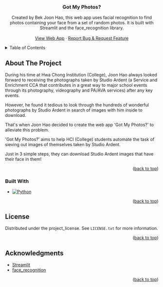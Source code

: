 <!-- Improved compatibility of back to top link: See: https://github.com/othneildrew/Best-README-Template/pull/73 -->
<a id="readme-top"></a>
<!--
*** Thanks for checking out the Best-README-Template. If you have a suggestion
*** that would make this better, please fork the repo and create a pull request
*** or simply open an issue with the tag "enhancement".
*** Don't forget to give the project a star!
*** Thanks again! Now go create something AMAZING! :D
-->




<!-- PROJECT LOGO -->
<br />
<div align="center">

<h3 align="center">Got My Photos?</h3>

  <p align="center">
    Created by Bek Joon Hao, this web app uses facial recognition to find photos containing your face from a set of random photos. It is built with Streamlit and the face_recognition library.
    <br />
    <br />
    <a href="https://got-my-photos.streamlit.app/">View Web App</a>
    &middot;
    <a href="https://equatorial-seed-0b4.notion.site/17986b21da3580d59823d7c8fde8bcb4?pvs=105">Report Bug & Request Feature</a>
  </p>
</div>



<!-- TABLE OF CONTENTS -->
<details>
  <summary>Table of Contents</summary>
  <ol>
    <li>
      <a href="#about-the-project">About The Project</a>
      <ul>
        <li><a href="#built-with">Built With</a></li>
      </ul>
    </li>
    <li><a href="#license">License</a></li>
    <li><a href="#acknowledgments">Acknowledgments</a></li>
  </ol>
</details>



<!-- ABOUT THE PROJECT -->
## About The Project

During his time at Hwa Chong Institution (College), Joon Hao always looked forward to receiving the photographs taken by Studio Ardent (a Service and Enrichment CCA that contributes in a great way to major school events through its photography, videography and PA/AVA services) after any key events.

However, he found it tedious to look through the hundreds of wonderful photographs by Studio Ardent in search of images with him inside to download.

That's when Joon Hao decided to create the web app 'Got My Photos?' to alleviate this problem.

'Got My Photos?' aims to help HCI (College) students automate the task of sieving out images of themselves taken by Studio Ardent.

Just in 3 simple steps, they can download Studio Ardent images that have their face in them!

<p align="right">(<a href="#readme-top">back to top</a>)</p>



### Built With

* [![Python][python.org]][Python-url]

<p align="right">(<a href="#readme-top">back to top</a>)</p>



<!-- LICENSE -->
## License

Distributed under the project_license. See `LICENSE.txt` for more information.

<p align="right">(<a href="#readme-top">back to top</a>)</p>



<!-- ACKNOWLEDGMENTS -->
## Acknowledgments

* [Streamlit](https://streamlit.io/)
* [face_recognition](https://github.com/ageitgey/face_recognition)

<p align="right">(<a href="#readme-top">back to top</a>)</p>



<!-- MARKDOWN LINKS & IMAGES -->
<!-- https://www.markdownguide.org/basic-syntax/#reference-style-links -->
[python.org]: https://img.shields.io/badge/python-3670A0?style=for-the-badge&logo=python&logoColor=ffdd54
[Python-url]: https://www.python.org/
